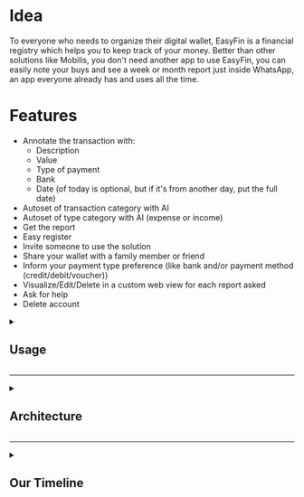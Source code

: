 # Idea
To everyone who needs to organize their digital wallet, EasyFin is a financial registry which helps you to keep track of your money. Better than other solutions like Mobilis, you don't need another app to use EasyFin, you can easily note your buys and see a week or month report just inside WhatsApp, an app everyone already has and uses all the time.

# Features
- Annotate the transaction with:
  - Description
  - Value
  - Type of payment
  - Bank
  - Date (of today is optional, but if it's from another day, put the full date)
- Autoset of transaction category with AI
- Autoset of type category with AI (expense or income)
- Get the report
- Easy register
- Invite someone to use the solution
- Share your wallet with a family member or friend
- Inform your payment type preference (like bank and/or payment method (credit/debit/voucher))
- Visualize/Edit/Delete in a custom web view for each report asked
- Ask for help
- Delete account

<details>
      <summary> <h2>Usage</h2> </summary>
  
1. To start using the solution:
     - Start a conversation in whatsapp with us, you can start with an "hello".
2. Register yourself: 
     - We need to inform just your name (how you like to be called) and your birthday date 
3. Annotate your first purchase, like:
    - Shirt of $30, Nubank by credit card
    - Ice cream <br>
      $5 debit <br>
      XP <br>
      July 04, 2024
4. The solution will process and register your data in the database, it will add the category (using AI) and today's date (if it hasn't been sending)

|  | Exemple 1 | Exemple 2 |
|---|---|---|
| Description | Shirt | Ice cream |
| Value | 30 | 5 |
| Type of payment | credit | debit |
| Bank | Nubank | XP |
| Date | today | 2024-07-04 |
| Category | Clothe | Restaurant |
<!-- https://www.tablesgenerator.com/markdown_tables -->

5. Ask for a report, like: 
     - Show me all my buys of this week
7. Invite, like:
     - Send an invite to [whatsapp number]
9. Share your wallet, like: 
     - Invite my friend [whatsapp number] to my wallet
10. Ask for help: <br>
     - Just send the word "help"
11. Delete account: <br>
    - A confirmation message will be shown and you just have to say:
        - "yes" if you really want to delete it, or
        - "no" to cancel the operation and keep using it. 

</details>

---

<details>
     <summary> <h2>Architecture</h2> </summary>

![](.assets/diagram.png)

</details>
     
---

<details>
      <summary> <h2>Our Timeline</h2> </summary>

```mermaid
graph TD
    A[<u>**🚩 Aug 5, 2024**</u> <br> Starting a Primitive MVP using Whatsapp Groups] --> B[<u>**🧑🏽‍💻 Aug 5, 2024**</u> <br> First Commit in the Whatsapp WebAPI]
    B --> C[<u>**🔎 Aug 20, 2024**</u> <br> Starting use InfoBip Platform and the First Test Interaction]
    C --> D[<u>**🔬 Aug 21, 2024**</u> <br> First Message in the Test Number]
    D --> E[<u>**💼 Sep 3, 2024**</u> <br> First Task in the GoLive Project]
    E --> F[<u>**✅ Set 26, 2024**</u> <br> Official Number approved by Meta]
    F --> G[<u>**📨 Set 27, 2024**</u> <br> First Message in the Official Number]
    G --> H[<u>**🚀 Oct 9, 2024**</u> <br> First Deploy in the Azure WebApp]
    H --> I[<u>**🎉 Oct 11, 2024**</u> <br> Release v0.1.0]
    I --> J[<u>**🏃🏽 Oct 25, 2024**</u> <br> First Partnership with <a href="https://github.com/raphaelbs">@raphaelbs</a> ]
    J --> K[<u>**🤪 Nov 01, 2024**</u> <br> Finished the First big refactoring ]
    K --> L[<u>**🍾 Nov 29, 2024**</u> <br> Welcome to Microsoft for Startups Founders Hub]
```
</details>
